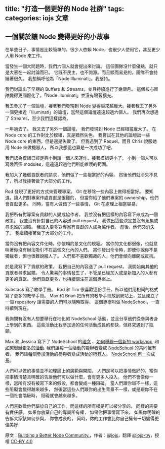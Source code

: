 title: "打造一個更好的 Node 社群"
tags:
categories: iojs 文章
---

## 一個關於讓 Node 變得更好的小故事

在早些日子，事情是比較簡單的。很少人依賴 Node，也很少人使用它，甚至更少人用 Node 來工作。

當發生一個大問題時，我們六個人就會提出來討論。
這個團隊沒什麼優點，就只是大家在一起討論而已。
它既不民主，也不開源。而且顯而易見的，團隊不會持續著很久。
我想稱呼他為「Node Illuminati」。我堅持。

我們討論出了早期的 Buffers 和 Streams，並且持續進行了幾個月。
這個核心團隊變得更國際化了。「Node Illuminati」並沒有跟著擴充。

我去參加了一個論壇，接著我們發現到 Node 變得越來越龐大。接著我去了另外一個更接近「Illuminati」的論壇，當然這個論壇遠遠超過六個人。
我們再次想通了 Streams，至少我們這樣認為。

一年過去了。
我又去了另外一個論壇。
我們發現到 Node 已經相當龐大了。
在 Node core 的工作對比於模組，真是黯然失色。
我嘗試在其他的論壇談一些 Node core 的東西，但是還是失敗了。
但我遇到了 Raquel，而且 Chris 說服她用 Node 來做機器人，
所以我想這也算是一次成功了吧。

我們認為模組已經足夠小到讓一個人來運作。接著模組更小了，
小到一個人可以寫幾百個 modules，這遠遠超過他們所能維護的範圍。

我加入了幾個貢獻者的請求，他們做了一些相當好的內容。
然後他們就消失不見了，所以我接著做了大部分的工作。

Rod 發現了更好的方式來管理專案。
Git 在移除一些內容上做得相當好。
要知道，讓人們對專案作處貢獻是很難的，
但當你給了他們專案的 ownership，他們會貢獻更多。
同時，當有人做錯了一些事情，
Git 在處理上相當容易。

我把所有對專案有貢獻的人變成協作者。
我並沒有把這樣的內容寫下來成為一個政策。
我並沒有針對自己的內容送 pull request。
我做出這些決定並沒有蒐集或尋求誰的回饋。
我加入更多對專案有貢獻的人成為協作者。
然後，他們又消失了。
我繼續接著做了大部分的工作。

當你沒有把內容文件化時，你依賴的是文化的規範。
當你的文化都很像，也就意味著你沒有辦法吸引不在這個文化內的人們。
當你發出命令時，即使你說你不是獨裁者，但也很難說服人了。
人們都不喜歡獨裁的人，他們會傾向離開或反抗。

於是我寫下了貢獻的政策。
我把自己的內容送了 pull request。
我開始向其他的貢獻者尋求回饋。
令人驚喜的事情發生了，不管是已經加入或是新加入的人都有更多的貢獻。
他們貢獻更多，也持續關注在這個專案上。

Substack 寫了教學手冊。
Rod 和 Tim 很喜歡這份手冊，所以他們用相同的格式寫了更多的教學手冊。
Max 和 Brian 把所有的教學手冊放到網站上，並且建立了一個 repository 讓需要的人們可以隨時取得。
這個專案叫做 NodeSchool，一直持續到現在。

我詢問有沒有人想要舉行在地化的 NodeSchool 活動，並且分享他們從參與者身上學到的東西。
這些活動比我參加過的任何活動成長的都快，但終究遇到了瓶頸。

Max 和 Jessica 寫下了 NodeSchool 的[理念](http://nodeschool.io/about.html)
、[如何舉辦一個新的 workshop](http://nodeschool.io/building-workshops.html),
和 [如何舉辦更多的活動](https://github.com/nodeschool/organizers/blob/master/README.md#how-to-start-a-new-nodeschool-chapter).
我們讓每一個活動的籌辦者變成 [NodeSchool](https://github.com/nodeschool) 的共同擁有者。
我們讓[每個參加活動的參與者變成活動的所有人](https://github.com/nodeschool/organizers/blob/master/README.md#3)。
[NodeSchool 再一次成長](http://nodeschool.io/chapters.html)。

人們可以做的事情並不如理論上的廣範與開闊。
人們是可以把事情做好的，當你把事情清楚且明確的告訴他們可以做什麼，會有更多人投入。
他們不會像你一樣，當所有沒有被寫下來的假設，都會變成一種阻礙。
當人們跟你越不一樣，這些阻礙會變得越來越多，
然後當這些人們跟你的出生背景不一樣，或是跟你不在一個社會階級時，
阻礙就會越來越多。

人們喜歡做他們屬於自己的工作，而這樣的所有權是可以被分享的。
同樣的需要有責任感。
如果你放棄自己的專屬所有權，
如果你把事情寫下來，
如果你明確的告訴大家該如何參與，
你會成長的，
同時，你的工作會比你自己擁有一切變得更佳美好

原文：[Building a Better Node Community.](https://medium.com/node-js-javascript/building-a-better-node-community-3f8f45b45cb5)，作者：[@iojs](https://medium.com/@iojs)，翻譯 [@iojs-tw](https://github.com/iojs/iojs-tw)，授權 [CC-BY 4.0](https://creativecommons.org/licenses/by/4.0/deed.zh_TW)
